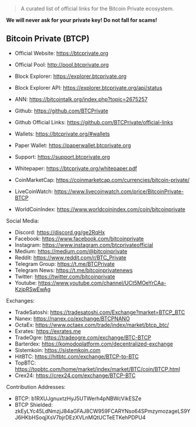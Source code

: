
> A curated list of official links for the Bitcoin Private ecosystem.

**We will never ask for your private key! Do not fall for scams!**

## Bitcoin Private (BTCP)

* Official Website: https://btcprivate.org
* Official Pool: http://pool.btcprivate.org
* Block Explorer: https://explorer.btcprivate.org
* Block Explorer API: https://explorer.btcprivate.org/api/status
* ANN: https://bitcointalk.org/index.php?topic=2675257
* Github: https://github.com/BTCPrivate
* Github Official Links: https://github.com/BTCPrivate/official-links
* Wallets: https://btcprivate.org/#wallets
* Paper Wallet: https://paperwallet.btcprivate.org
* Support: https://support.btcprivate.org
* Whitepaper: https://btcprivate.org/whitepaper.pdf

* CoinMarketCap: https://coinmarketcap.com/currencies/bitcoin-private/
* LiveCoinWatch: https://www.livecoinwatch.com/price/BitcoinPrivate-BTCP
* WorldCoinIndex: https://www.worldcoinindex.com/coin/bitcoinprivate

Social Media:
* Discord: https://discord.gg/ge2RqHx
* Facebook: https://www.facebook.com/bitcoinprivate
* Instagram: https://www.instagram.com/btcprivateofficial
* Medium: https://medium.com/@bitcoinprivate
* Reddit: https://www.reddit.com/r/BTC_Private
* Telegram Group: https://t.me/BTCPrivate
* Telegram News: https://t.me/bitcoinprivatenews
* Twitter: https://twitter.com/bitcoinprivate
* Youtube: https://www.youtube.com/channel/UCt5MOeYrCAa-KzjpRSwEwAg


Exchanges:
* TradeSatoshi: https://tradesatoshi.com/Exchange?market=BTCP_BTC
* Nanex: https://nanex.co/exchange/BTCPNANO
* OctaEx: https://www.octaex.com/trade/index/market/btcp_btc/
* Exrates: https://exrates.me
* TradeOgre: https://tradeogre.com/exchange/BTC-BTCP
* Barterdex: https://komodoplatform.com/decentralized-exchange
* Sistemkoin: https://sistemkoin.com
* HitBTC: https://hitbtc.com/exchange/BTCP-to-BTC
* TopBTC: https://topbtc.com/home/market/index/market/BTC/coin/BTCP.html
* Crex24: https://crex24.com/exchange/BTCP-BTC



Contribution Addresses:
* BTCP: b1RXUJgnuxtzHyJ5UTWerh4pNBWcVikESZe
* BTCP Shielded: zkEyLYc45LdNmzjJ84aGFAJ8CW959FCARYNso64SPmzymozageLS9YJ6HKbHSoqjXsV7bjrDEzXVLnMQtUCTeETKehPDPU4



